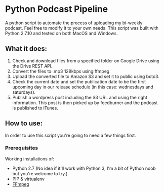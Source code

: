 # Python Podcast Pipeline
A python script to automate the process of uploading my bi-weekly podcast. Feel free to modify it to your own needs. This script was built with Python 2.7.10 and tested on both MacOS and Windows.

## What it does:
1. Check and download files from a specified folder on Google Drive using the Drive REST API.
2. Convert the files to .mp3 128kbps using ffmpeg.
3. Upload the converted file to Amazon S3 and set it to public using boto3.
4. Check the current date and set the publication date to be the first upcoming day in our release schedule (in this case: wednesdays and saturdays).
5. Publish a wordpress post including the S3 URL and using the right information. This post is then picked up by feedburner and the podcast is published to iTunes.

## How to use:
In order to use this script you're going to need a few things first.
### Prerequisites
Working installations of:
- Python 2.7 (No idea if it'll work with Python 3, I'm a bit of Python noob but you're welcome to try.)
- PIP & virtualenv
- <a href="https://github.com/FFmpeg/FFmpeg">FFmpeg</a>

